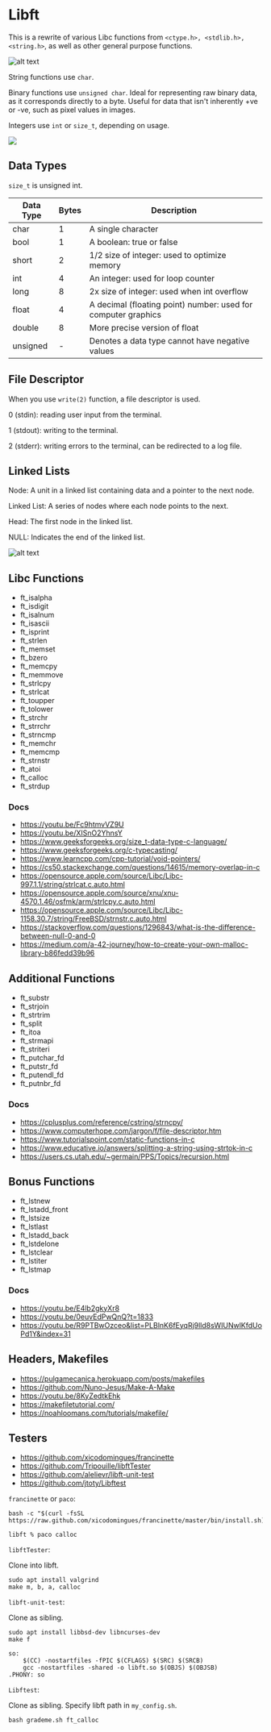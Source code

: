 # Libft

This is a rewrite of various Libc functions from `<ctype.h>, <stdlib.h>, <string.h>`, as well as other general purpose functions.

![alt text](image.png)

String functions use `char`.

Binary functions use `unsigned char`. Ideal for representing raw binary data, as it corresponds directly to a byte. Useful for data that isn't inherently +ve or -ve, such as pixel values in images.

Integers use `int` or `size_t`, depending on usage.

![](ascii.png)

## Data Types

`size_t` is unsigned int.

| Data Type | Bytes | Description                                                   |
| --------- | ----- | ------------------------------------------------------------- |
| char      | 1     | A single character                                            |
| bool      | 1     | A boolean: true or false                                      |
| short     | 2     | 1/2 size of integer: used to optimize memory                  |
| int       | 4     | An integer: used for loop counter                             |
| long      | 8     | 2x size of integer: used when int overflow                    |
| float     | 4     | A decimal (floating point) number: used for computer graphics |
| double    | 8     | More precise version of float                                 |
| unsigned  | -     | Denotes a data type cannot have negative values               |

## File Descriptor

When you use `write(2)` function, a file descriptor is used.

0 (stdin): reading user input from the terminal.

1 (stdout): writing to the terminal.

2 (stderr): writing errors to the terminal, can be redirected to a log file.

## Linked Lists

Node: A unit in a linked list containing data and a pointer to the next node.

Linked List: A series of nodes where each node points to the next.

Head: The first node in the linked list.

NULL: Indicates the end of the linked list.

![alt text](llist.png)

## Libc Functions

- ft_isalpha
- ft_isdigit
- ft_isalnum
- ft_isascii
- ft_isprint
- ft_strlen
- ft_memset
- ft_bzero
- ft_memcpy
- ft_memmove
- ft_strlcpy
- ft_strlcat
- ft_toupper
- ft_tolower
- ft_strchr
- ft_strrchr
- ft_strncmp
- ft_memchr
- ft_memcmp
- ft_strnstr
- ft_atoi
- ft_calloc
- ft_strdup

### Docs

- https://youtu.be/Fc9htmvVZ9U
- https://youtu.be/XISnO2YhnsY
- https://www.geeksforgeeks.org/size_t-data-type-c-language/
- https://www.geeksforgeeks.org/c-typecasting/
- https://www.learncpp.com/cpp-tutorial/void-pointers/
- https://cs50.stackexchange.com/questions/14615/memory-overlap-in-c
- https://opensource.apple.com/source/Libc/Libc-997.1.1/string/strlcat.c.auto.html
- https://opensource.apple.com/source/xnu/xnu-4570.1.46/osfmk/arm/strlcpy.c.auto.html
- https://opensource.apple.com/source/Libc/Libc-1158.30.7/string/FreeBSD/strnstr.c.auto.html
- https://stackoverflow.com/questions/1296843/what-is-the-difference-between-null-0-and-0
- https://medium.com/a-42-journey/how-to-create-your-own-malloc-library-b86fedd39b96

## Additional Functions

- ft_substr
- ft_strjoin
- ft_strtrim
- ft_split
- ft_itoa
- ft_strmapi
- ft_striteri
- ft_putchar_fd
- ft_putstr_fd
- ft_putendl_fd
- ft_putnbr_fd

### Docs

- https://cplusplus.com/reference/cstring/strncpy/
- https://www.computerhope.com/jargon/f/file-descriptor.htm
- https://www.tutorialspoint.com/static-functions-in-c
- https://www.educative.io/answers/splitting-a-string-using-strtok-in-c
- https://users.cs.utah.edu/~germain/PPS/Topics/recursion.html

## Bonus Functions

- ft_lstnew
- ft_lstadd_front
- ft_lstsize
- ft_lstlast
- ft_lstadd_back
- ft_lstdelone
- ft_lstclear
- ft_lstiter
- ft_lstmap

### Docs

- https://youtu.be/E4lb2gkyXr8
- https://youtu.be/0euvEdPwQnQ?t=1833
- https://youtu.be/R9PTBwOzceo&list=PLBlnK6fEyqRj9lld8sWIUNwlKfdUoPd1Y&index=31

## Headers, Makefiles

- https://pulgamecanica.herokuapp.com/posts/makefiles
- https://github.com/Nuno-Jesus/Make-A-Make
- https://youtu.be/8KyZedtkEhk
- https://makefiletutorial.com/
- https://noahloomans.com/tutorials/makefile/

## Testers

- https://github.com/xicodomingues/francinette
- https://github.com/Tripouille/libftTester
- https://github.com/alelievr/libft-unit-test
- https://github.com/jtoty/Libftest

`francinette` or `paco`:

```
bash -c "$(curl -fsSL https://raw.github.com/xicodomingues/francinette/master/bin/install.sh)"

libft % paco calloc
```

`libftTester`:

Clone into libft.

```
sudo apt install valgrind
make m, b, a, calloc
```

`libft-unit-test`:

Clone as sibling.

```
sudo apt install libbsd-dev libncurses-dev
make f
```

```
so:
	$(CC) -nostartfiles -fPIC $(CFLAGS) $(SRC) $(SRCB)
	gcc -nostartfiles -shared -o libft.so $(OBJS) $(OBJSB)
.PHONY: so
```

`Libftest`:

Clone as sibling. Specify libft path in `my_config.sh`.

```
bash grademe.sh ft_calloc
```

